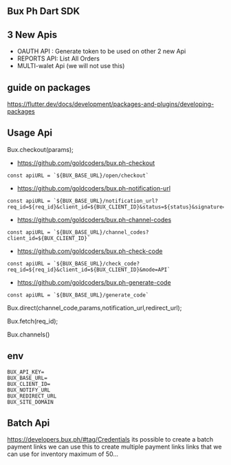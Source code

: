  ## Bux Ph Dart SDK

 ## 3 New Apis
 - OAUTH API : Generate token to be used on other 2 new Api
 - REPORTS API: List All Orders
 - MULTI-walet Api (we will not use this)

## guide on packages
https://flutter.dev/docs/development/packages-and-plugins/developing-packages
 ## Usage Api
 Bux.checkout(params);
- https://github.com/goldcoders/bux.ph-checkout
 ```
 const apiURL = `${BUX_BASE_URL}/open/checkout`
 ```

- https://github.com/goldcoders/bux.ph-notification-url
 ```
 const apiURL = `${BUX_BASE_URL}/notification_url?req_id=${req_id}&client_id=${BUX_CLIENT_ID}&status=${status}&signature=${signature}`
 ```

- https://github.com/goldcoders/bux.ph-channel-codes
 ```
 const apiURL = `${BUX_BASE_URL}/channel_codes?client_id=${BUX_CLIENT_ID}`
 ```

 - https://github.com/goldcoders/bux.ph-check-code
 ```
 const apiURL = `${BUX_BASE_URL}/check_code?req_id=${req_id}&client_id=${BUX_CLIENT_ID}&mode=API`
 ```

 - https://github.com/goldcoders/bux.ph-generate-code
 ```
const apiURL = `${BUX_BASE_URL}/generate_code`
 ```

 Bux.direct(channel_code,params,notification_url,redirect_url);

 Bux.fetch(req_id);

 Bux.channels()

## env
```
BUX_API_KEY=
BUX_BASE_URL=
BUX_CLIENT_ID=
BUX_NOTIFY_URL
BUX_REDIRECT_URL
BUX_SITE_DOMAIN
```

## Batch Api
https://developers.bux.ph/#tag/Credentials
its possible to create a batch payment links
we can use this to create multiple payment links
links that we can use for inventory
maximum of 50...
